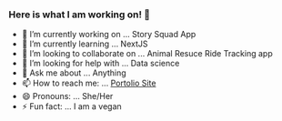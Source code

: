 ### Here is what I am working on! 👋

- 🔭 I’m currently working on ... Story Squad App
- 🌱 I’m currently learning ... NextJS
- 👯 I’m looking to collaborate on ... Animal Resuce Ride Tracking app
- 🤔 I’m looking for help with ... Data science
- 💬 Ask me about ... Anything
- 📫 How to reach me: ... [Portolio Site](https://yilunweng.com)
- 😄 Pronouns: ... She/Her
- ⚡ Fun fact: ... I am a vegan

